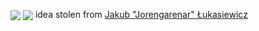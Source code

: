 <span><img align="center" src="https://github-readme-stats.vercel.app/api?username=themrvideouser&show_icons=true&theme=nord&hide=commits" /></span>
<span><img align="center" src="https://github-readme-stats.vercel.app/api/top-langs/?username=themrvideouser&langs_count=6&theme=nord&layout=compact" /></span>
<span>idea stolen from <a href="https://joren.ga/">Jakub "Jorengarenar" Łukasiewicz</a></span>
